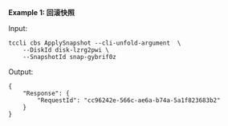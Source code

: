 **Example 1: 回滚快照**



Input: 

```
tccli cbs ApplySnapshot --cli-unfold-argument  \
    --DiskId disk-lzrg2pwi \
    --SnapshotId snap-gybrif0z
```

Output: 
```
{
    "Response": {
        "RequestId": "cc96242e-566c-ae6a-b74a-5a1f823683b2"
    }
}
```

